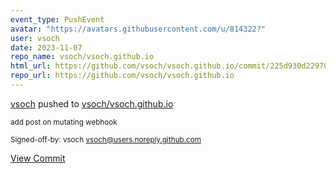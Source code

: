 ```yaml
---
event_type: PushEvent
avatar: "https://avatars.githubusercontent.com/u/814322?"
user: vsoch
date: 2023-11-07
repo_name: vsoch/vsoch.github.io
html_url: https://github.com/vsoch/vsoch.github.io/commit/225d930d22970e5e765a9df00571ac8bc45f8a8e
repo_url: https://github.com/vsoch/vsoch.github.io
---
```


<a href='https://github.com/vsoch' target='_blank'>vsoch</a> pushed to <a href='https://github.com/vsoch/vsoch.github.io' target='_blank'>vsoch/vsoch.github.io</a>

<small>add post on mutating webhook

Signed-off-by: vsoch <vsoch@users.noreply.github.com></small>

<a href='https://github.com/vsoch/vsoch.github.io/commit/225d930d22970e5e765a9df00571ac8bc45f8a8e' target='_blank'>View Commit</a>